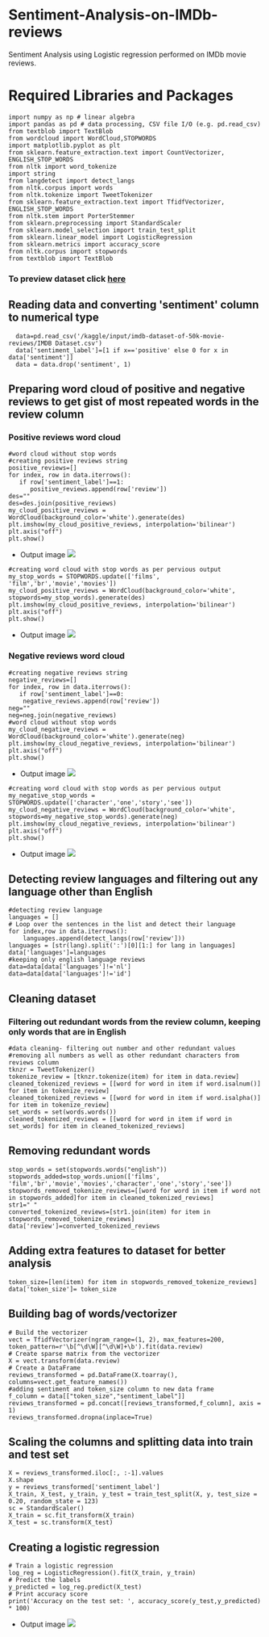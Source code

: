 # Sentiment-Analysis-on-IMDb-reviews
Sentiment Analysis using Logistic regression performed on IMDb movie reviews.

# Required Libraries and Packages
```
import numpy as np # linear algebra
import pandas as pd # data processing, CSV file I/O (e.g. pd.read_csv)
from textblob import TextBlob
from wordcloud import WordCloud,STOPWORDS
import matplotlib.pyplot as plt
from sklearn.feature_extraction.text import CountVectorizer, ENGLISH_STOP_WORDS
from nltk import word_tokenize
import string
from langdetect import detect_langs
from nltk.corpus import words
from nltk.tokenize import TweetTokenizer
from sklearn.feature_extraction.text import TfidfVectorizer, ENGLISH_STOP_WORDS
from nltk.stem import PorterStemmer
from sklearn.preprocessing import StandardScaler
from sklearn.model_selection import train_test_split
from sklearn.linear_model import LogisticRegression
from sklearn.metrics import accuracy_score
from nltk.corpus import stopwords
from textblob import TextBlob

```
### To preview dataset click [here](https://www.kaggle.com/lakshmi25npathi/imdb-dataset-of-50k-movie-reviews)

## Reading data and converting 'sentiment' column to numerical type
```
  data=pd.read_csv('/kaggle/input/imdb-dataset-of-50k-movie-reviews/IMDB Dataset.csv')
  data['sentiment_label']=[1 if x=='positive' else 0 for x in data['sentiment']]
  data = data.drop('sentiment', 1)
```
## Preparing word cloud of positive and negative reviews to get gist of most repeated words in the review column
### Positive reviews word cloud
```
#word cloud without stop words
#creating positive reviews string
positive_reviews=[]
for index, row in data.iterrows():
   if row['sentiment_label']==1:
      positive_reviews.append(row['review'])
des=""
des=des.join(positive_reviews)
my_cloud_positive_reviews = WordCloud(background_color='white').generate(des)
plt.imshow(my_cloud_positive_reviews, interpolation='bilinear') 
plt.axis("off")
plt.show()
```
* Output image ![](https://user-images.githubusercontent.com/41427089/103519308-53eefa00-4e9b-11eb-8619-1bed5376ebdd.png)
```
#creating word cloud with stop words as per pervious output
my_stop_words = STOPWORDS.update(['films', 'film','br','movie','movies'])
my_cloud_positive_reviews = WordCloud(background_color='white', stopwords=my_stop_words).generate(des)
plt.imshow(my_cloud_positive_reviews, interpolation='bilinear') 
plt.axis("off")
plt.show()
```
* Output image ![](https://user-images.githubusercontent.com/41427089/103520754-aaf5ce80-4e9d-11eb-99f2-fc3e24bc321d.png)
### Negative reviews word cloud

```
#creating negative reviews string
negative_reviews=[]
for index, row in data.iterrows():
   if row['sentiment_label']==0:
    negative_reviews.append(row['review'])
neg=""
neg=neg.join(negative_reviews)
#word cloud without stop words
my_cloud_negative_reviews = WordCloud(background_color='white').generate(neg)
plt.imshow(my_cloud_negative_reviews, interpolation='bilinear') 
plt.axis("off")
plt.show()
```
* Output image ![](https://user-images.githubusercontent.com/41427089/103520766-ae895580-4e9d-11eb-8f79-574655c58f29.png)
```
#creating word cloud with stop words as per pervious output
my_negative_stop_words = STOPWORDS.update(['character','one','story','see'])
my_cloud_negative_reviews = WordCloud(background_color='white', stopwords=my_negative_stop_words).generate(neg)
plt.imshow(my_cloud_negative_reviews, interpolation='bilinear') 
plt.axis("off")
plt.show()
```
* Output image ![](https://user-images.githubusercontent.com/41427089/103520769-b0ebaf80-4e9d-11eb-9479-79a00323c8d8.png)
## Detecting review languages and filtering out any language other than English
```
#detecting review language
languages = []
# Loop over the sentences in the list and detect their language
for index,row in data.iterrows():
    languages.append(detect_langs(row['review']))
languages = [str(lang).split(':')[0][1:] for lang in languages]
data['languages']=languages
#keeping only english language reviews
data=data[data['languages']!='nl']
data=data[data['languages']!='id']
```
## Cleaning dataset
### Filtering out redundant words from the review column, keeping only words that are in English
```
#data cleaning- filtering out number and other redundant values
#removing all numbers as well as other redundant characters from reviews column
tknzr = TweetTokenizer()
tokenize_review = [tknzr.tokenize(item) for item in data.review]
cleaned_tokenized_reviews = [[word for word in item if word.isalnum()] for item in tokenize_review]
cleaned_tokenized_reviews = [[word for word in item if word.isalpha()] for item in tokenize_review]
set_words = set(words.words())
cleaned_tokenized_reviews = [[word for word in item if word in set_words] for item in cleaned_tokenized_reviews]
```
## Removing redundant words
```
stop_words = set(stopwords.words("english"))
stopwords_added=stop_words.union(['films', 'film','br','movie','movies','character','one','story','see'])
stopwords_removed_tokenize_reviews=[[word for word in item if word not in stopwords_added]for item in cleaned_tokenized_reviews]
str1=" "
converted_tokenized_reviews=[str1.join(item) for item in stopwords_removed_tokenize_reviews]
data['review']=converted_tokenized_reviews
```
## Adding extra features to dataset for better analysis
```
token_size=[len(item) for item in stopwords_removed_tokenize_reviews]
data['token_size']= token_size
```
## Building bag of words/vectorizer
```
# Build the vectorizer
vect = TfidfVectorizer(ngram_range=(1, 2), max_features=200, token_pattern=r'\b[^\d\W][^\d\W]+\b').fit(data.review)
# Create sparse matrix from the vectorizer
X = vect.transform(data.review)
# Create a DataFrame
reviews_transformed = pd.DataFrame(X.toarray(), columns=vect.get_feature_names())
#adding sentiment and token_size column to new data frame
f_column = data[["token_size","sentiment_label"]]
reviews_transformed = pd.concat([reviews_transformed,f_column], axis = 1)
reviews_transformed.dropna(inplace=True)
```
## Scaling the columns and splitting data into train and test set
```
X = reviews_transformed.iloc[:, :-1].values
X.shape
y = reviews_transformed['sentiment_label']
X_train, X_test, y_train, y_test = train_test_split(X, y, test_size = 0.20, random_state = 123)
sc = StandardScaler()
X_train = sc.fit_transform(X_train)
X_test = sc.transform(X_test)
```
## Creating a logistic regression 
```
# Train a logistic regression
log_reg = LogisticRegression().fit(X_train, y_train)
# Predict the labels
y_predicted = log_reg.predict(X_test)
# Print accuracy score
print('Accuracy on the test set: ', accuracy_score(y_test,y_predicted) * 100)
```
* Output image ![](https://user-images.githubusercontent.com/41427089/103533073-793b3280-4eb2-11eb-87db-0f99f19af208.png)
